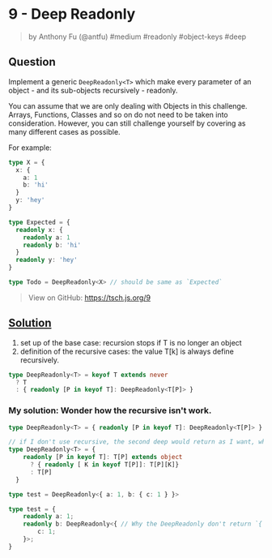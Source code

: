 # 9 - Deep Readonly
> by Anthony Fu (@antfu) #medium #readonly #object-keys #deep

## Question

Implement a generic `DeepReadonly<T>` which make every parameter of an object - and its sub-objects recursively - readonly.

You can assume that we are only dealing with Objects in this challenge. Arrays, Functions, Classes and so on do not need to be taken into consideration. However, you can still challenge yourself by covering as many different cases as possible.

For example:

```ts
type X = { 
  x: { 
    a: 1
    b: 'hi'
  }
  y: 'hey'
}

type Expected = { 
  readonly x: { 
    readonly a: 1
    readonly b: 'hi'
  }
  readonly y: 'hey' 
}

type Todo = DeepReadonly<X> // should be same as `Expected`
```

> View on GitHub: https://tsch.js.org/9

## [Solution](https://github.com/type-challenges/type-challenges/issues/187)

1. set up of the base case: recursion stops if T is no longer an object
2. definition of the recursive cases: the value T[k] is always define recursively.
```ts
type DeepReadonly<T> = keyof T extends never
  ? T
  : { readonly [P in keyof T]: DeepReadonly<T[P]> }
```

### My solution: Wonder how the recursive isn't work. 

```ts
type DeepReadonly<T> = { readonly [P in keyof T]: DeepReadonly<T[P]> }

// if I don't use recursive, the second deep would return as I want, why?
type DeepReadonly<T> = {
    readonly [P in keyof T]: T[P] extends object
      ? { readonly [ K in keyof T[P]]: T[P][K]}
      : T[P]
  }
```
```ts
type test = DeepReadonly<{ a: 1, b: { c: 1 } }>

type test = {
    readonly a: 1;
    readonly b: DeepReadonly<{ // Why the DeepReadonly don't return `{ readonly c: 1 }` ?
        c: 1;
    }>;
}
```
